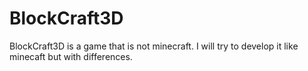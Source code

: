# BlockCraft3D
BlockCraft3D is a game that is not minecraft. I will try to develop it like minecaft but with differences.
